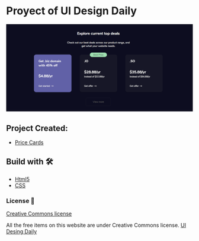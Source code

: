 # Proyect of UI Design Daily
    
<p align="center">
  <img src="myscreenshot.png">
</p>

## Project Created:

* [Price Cards](https://uidesigndaily.com/posts/sketch-price-cards-pricing-dark-theme-day-1165)

## Build with 🛠️

* [Html5](https://html.spec.whatwg.org/multipage/)
* [CSS](https://www.w3.org/Style/CSS/)


### License 📄
[Creative Commons license](https://creativecommons.org/licenses/)

All the free items on this website are under Creative Commons license.
[UI Desing Daily](https://uidesigndaily.com/license)
